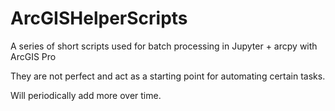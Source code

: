 # ArcGISHelperScripts
A series of short scripts used for batch processing in Jupyter + arcpy with ArcGIS Pro

They are not perfect and act as a starting point for automating certain tasks. 

Will periodically add more over time.
